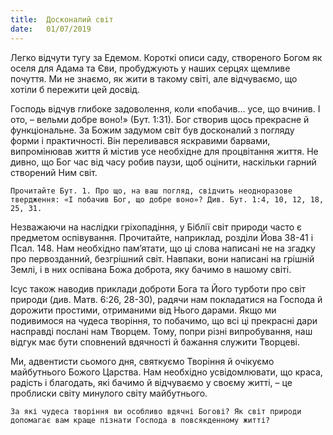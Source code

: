 ```yaml
---
title:  Досконалий світ
date:   01/07/2019
---
```


Легко відчути тугу за Едемом. Короткі описи саду, створеного Богом як оселя для Адама та Єви, пробуджують у наших серцях щемливе почуття. Ми не знаємо, як жити в такому світі, але відчуваємо, що хотіли б пережити цей досвід.

Господь відчув глибоке задоволення, коли «побачив… усе, що вчинив. І ото, – вельми добре воно!» (Бут. 1:31). Бог створив щось прекрасне й функціональне. За Божим задумом світ був досконалий з погляду форми і практичності. Він переливався яскравими барвами, випромінював життя й містив усе необхідне для процвітання життя. Не дивно, що Бог час від часу робив паузи, щоб оцінити, наскільки гарний створений Ним світ.

`Прочитайте Бут. 1. Про що, на ваш погляд, свідчить неодноразове твердження: «І побачив Бог, що добре воно»? Див. Бут. 1:4, 10, 12, 18, 25, 31.`

Незважаючи на наслідки гріхопадіння, у Біблії світ природи часто є предметом оспівування. Прочитайте, наприклад, розділи Йова 38-41 і Псал. 148. Нам необхідно пам’ятати, що ці слова написані не на згадку про первозданний, безгрішний світ. Навпаки, вони написані на грішній Землі, і в них оспівана Божа доброта, яку бачимо в нашому світі.

Ісус також наводив приклади доброти Бога та Його турботи про світ природи (див. Матв. 6:26, 28-30), радячи нам покладатися на Господа й дорожити простими, отриманими від Нього дарами. Якщо ми подивимося на чудеса творіння, то побачимо, що всі ці прекрасні дари насправді послані нам Творцем. Тому, попри різні випробування, наш відгук має бути сповнений вдячності й бажання служити Творцеві.

Ми, адвентисти сьомого дня, святкуємо Творіння й очікуємо майбутнього Божого Царства. Нам необхідно усвідомлювати, що краса, радість і благодать, які бачимо й відчуваємо у своєму житті, – це проблиски світу минулого світу майбутнього.

`За які чудеса творіння ви особливо вдячні Богові? Як світ природи допомагає вам краще пізнати Господа в повсякденному житті?`
